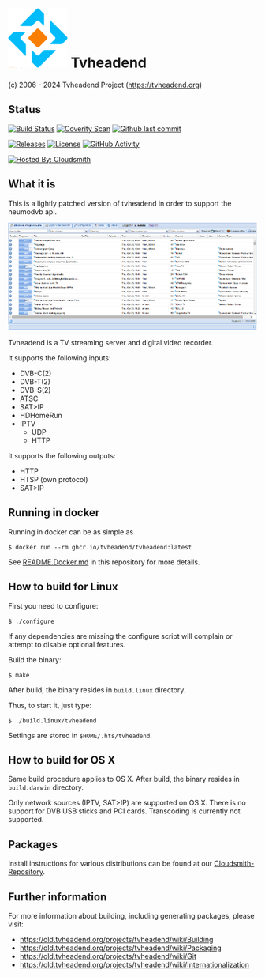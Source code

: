 ![TVHeadend Logo](https://github.com/tvheadend/tvheadend/raw/master/src/webui/static/img/satip-icon120.png)
Tvheadend
========================================
(c) 2006 - 2024 Tvheadend Project (https://tvheadend.org)

Status
------

[![Build Status](https://github.com/tvheadend/tvheadend/actions/workflows/build-cloudsmith.yml/badge.svg?branch=master)](https://github.com/tvheadend/tvheadend/actions/workflows/build-cloudsmith.yml)
[![Coverity Scan](https://scan.coverity.com/projects/2114/badge.svg)](https://scan.coverity.com/projects/2114)
[![Github last commit](https://img.shields.io/github/last-commit/tvheadend/tvheadend)](https://github.com/tvheadend/tvheadend)

[![Releases](https://img.shields.io/github/tag/tvheadend/tvheadend.svg?style=flat-square)](https://github.com/tvheadend/tvheadend/releases)
[![License](https://img.shields.io/badge/license-GPLv3-blue)](./LICENSE.md)
[![GitHub Activity](https://img.shields.io/github/commit-activity/y/tvheadend/tvheadend.svg?label=commits)](https://github.com/tvheadend/tvheadend/commits)

[![Hosted By: Cloudsmith](https://img.shields.io/badge/Packages%20hosted%20by-cloudsmith-blue?logo=cloudsmith&style=flat-square)](https://cloudsmith.io/~tvheadend/repos/tvheadend/packages/)





What it is
----------

This is a lightly patched version of tvheadend in order to support the neumodvb api.


![tvheadend front page](https://github.com/tvheadend/tvheadend/raw/master/src/webui/static/img/epg.png)

Tvheadend is a TV streaming server and digital video recorder.

It supports the following inputs:

  * DVB-C(2)
  * DVB-T(2)
  * DVB-S(2)
  * ATSC
  * SAT>IP
  * HDHomeRun
  * IPTV
    * UDP
    * HTTP

It supports the following outputs:

  * HTTP
  * HTSP (own protocol)
  * SAT>IP

Running in docker
-----------------
Running in docker can be as simple as

	$ docker run --rm ghcr.io/tvheadend/tvheadend:latest

See [README.Docker.md](README.Docker.md) in this repository for more details.

How to build for Linux
----------------------

First you need to configure:

	$ ./configure

If any dependencies are missing the configure script will complain or attempt
to disable optional features.

Build the binary:

	$ make

After build, the binary resides in `build.linux` directory.

Thus, to start it, just type:

	$ ./build.linux/tvheadend

Settings are stored in `$HOME/.hts/tvheadend`.

How to build for OS X
---------------------

Same build procedure applies to OS X.
After build, the binary resides in `build.darwin` directory.

Only network sources (IPTV, SAT>IP) are supported on OS X.
There is no support for DVB USB sticks and PCI cards.
Transcoding is currently not supported.

Packages
--------

Install instructions for various distributions can be found at our [Cloudsmith-Repository](https://cloudsmith.io/~tvheadend/repos/tvheadend/packages/).

Further information
-------------------

For more information about building, including generating packages, please visit:
* https://old.tvheadend.org/projects/tvheadend/wiki/Building
* https://old.tvheadend.org/projects/tvheadend/wiki/Packaging
* https://old.tvheadend.org/projects/tvheadend/wiki/Git
* https://old.tvheadend.org/projects/tvheadend/wiki/Internationalization
